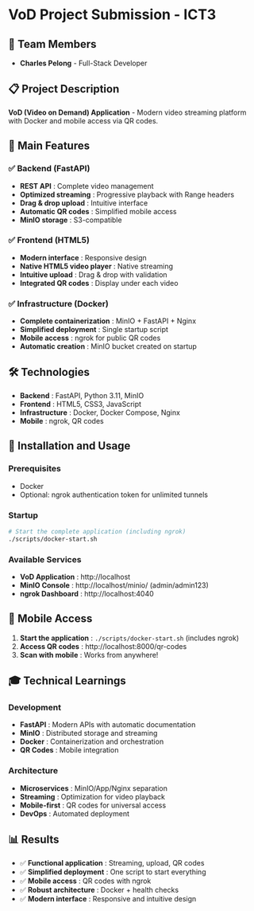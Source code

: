 # VoD Project Submission - ICT3

## 👥 Team Members
- **Charles Pelong** - Full-Stack Developer

## 📋 Project Description

**VoD (Video on Demand) Application** - Modern video streaming platform with Docker and mobile access via QR codes.

## 🎯 Main Features

### ✅ Backend (FastAPI)
- **REST API** : Complete video management
- **Optimized streaming** : Progressive playback with Range headers
- **Drag & drop upload** : Intuitive interface
- **Automatic QR codes** : Simplified mobile access
- **MinIO storage** : S3-compatible

### ✅ Frontend (HTML5)
- **Modern interface** : Responsive design
- **Native HTML5 video player** : Native streaming
- **Intuitive upload** : Drag & drop with validation
- **Integrated QR codes** : Display under each video

### ✅ Infrastructure (Docker)
- **Complete containerization** : MinIO + FastAPI + Nginx
- **Simplified deployment** : Single startup script
- **Mobile access** : ngrok for public QR codes
- **Automatic creation** : MinIO bucket created on startup

## 🛠️ Technologies

- **Backend** : FastAPI, Python 3.11, MinIO
- **Frontend** : HTML5, CSS3, JavaScript
- **Infrastructure** : Docker, Docker Compose, Nginx
- **Mobile** : ngrok, QR codes

## 🚀 Installation and Usage

### Prerequisites
- Docker
- Optional: ngrok authentication token for unlimited tunnels

### Startup
```bash
# Start the complete application (including ngrok)
./scripts/docker-start.sh
```

### Available Services
- **VoD Application** : http://localhost
- **MinIO Console** : http://localhost/minio/ (admin/admin123)
- **ngrok Dashboard** : http://localhost:4040

## 📱 Mobile Access

1. **Start the application** : `./scripts/docker-start.sh` (includes ngrok)
2. **Access QR codes** : http://localhost:8000/qr-codes
3. **Scan with mobile** : Works from anywhere!

## 🎓 Technical Learnings

### Development
- **FastAPI** : Modern APIs with automatic documentation
- **MinIO** : Distributed storage and streaming
- **Docker** : Containerization and orchestration
- **QR Codes** : Mobile integration

### Architecture
- **Microservices** : MinIO/App/Nginx separation
- **Streaming** : Optimization for video playback
- **Mobile-first** : QR codes for universal access
- **DevOps** : Automated deployment

## 📊 Results

- ✅ **Functional application** : Streaming, upload, QR codes
- ✅ **Simplified deployment** : One script to start everything
- ✅ **Mobile access** : QR codes with ngrok
- ✅ **Robust architecture** : Docker + health checks
- ✅ **Modern interface** : Responsive and intuitive design

